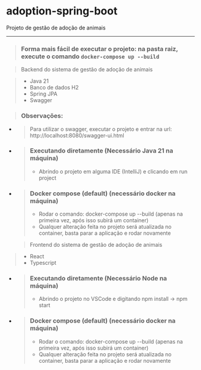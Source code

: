 # adoption-spring-boot
Projeto de gestão de adoção de animais

---

> ### Forma mais fácil de executar o projeto: na pasta raiz, execute o comando `docker-compose up --build`

> Backend do sistema de gestão de adoção de animais

> - Java 21
> - Banco de dados H2
> - Spring JPA
> - Swagger

> ### Observações: 
- > Para utilizar o swagger, executar o projeto e entrar na url: http://localhost:8080/swagger-ui.html

- >### Executando diretamente (Necessário Java 21 na máquina)
  > - Abrindo o projeto em alguma IDE (IntelliJ) e clicando em run project 
          
- > ### Docker compose (default) (necessário docker na máquina)
  > - Rodar o comando: docker-compose up --build (apenas na primeira vez, após isso subirá um container)
  > - Qualquer alteração feita no projeto será atualizada no container, basta parar a aplicação e rodar novamente


  > Frontend do sistema de gestão de adoção de animais

> - React
> - Typescript


- >### Executando diretamente (Necessário Node na máquina)
  > - Abrindo o projeto no VSCode e digitando npm install -> npm start
          
- > ### Docker compose (default) (necessário docker na máquina)
  > - Rodar o comando: docker-compose up --build (apenas na primeira vez, após isso subirá um container)
  > - Qualquer alteração feita no projeto será atualizada no container, basta parar a aplicação e rodar novamente